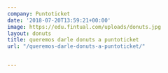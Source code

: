 ```yaml
---
company: Puntoticket
date: '2018-07-20T13:59:21+00:00'
image: https://edu.fintual.com/uploads/donuts.jpg
layout: donuts
title: queremos darle donuts a puntoticket
url: "/queremos-darle-donuts-a-puntoticket/"


---
```

